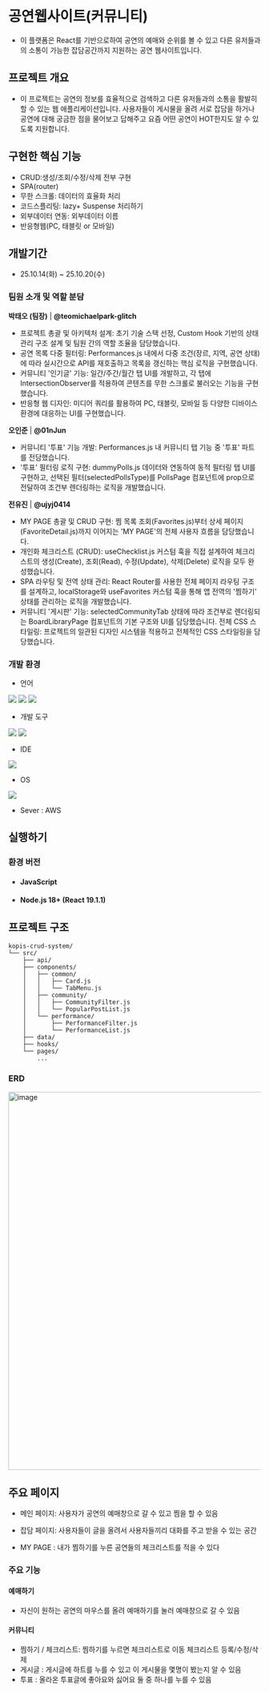 # 공연웹사이트(커뮤니티)
- 이 플랫폼은 React를 기반으로하여 공연의 예매와 순위를 볼 수 있고 다른 유저들과의 소통이 가능한 잡담공간까지 지원하는 공연 웹사이트입니다.


## 프로젝트 개요
- 이 프로젝트는 공연의 정보를 효율적으로 검색하고 다른 유저들과의 소통을 활발히 할 수 있는 웹 애플리케이션입니다. 사용자들이 게시물을 올려 서로 잡담을 하거나 공연에 대해 궁금한 점을 물어보고 답해주고 요즘 어떤 공연이 HOT한지도 알 수 있도록 지원합니다.



## 구현한 핵심 기능

- CRUD:생성/조회/수정/삭제 전부 구현
- SPA(router)
- 무한 스크롤: 데이터의 효율화 처리
- 코드스플리팅: lazy+ Suspense 처리하기
- 외부데이터 연동: 외부데이터 이름
- 반응형웹(PC, 태블릿 or 모바일)
  
 ## 개발기간
- 25.10.14(화) ~ 25.10.20(수)

### 팀원 소개 및 역할 분담
 **박태오 (팀장)** | **@teomichaelpark-glitch**
- 프로젝트 총괄 및 아키텍처 설계: 초기 기술 스택 선정, Custom Hook 기반의 상태 관리 구조 설계 및 팀원 간의 역할 조율을 담당했습니다.
- 공연 목록 다중 필터링: Performances.js 내에서 다중 조건(장르, 지역, 공연 상태)에 따라 실시간으로 API를 재호출하고 목록을 갱신하는 핵심 로직을 구현했습니다.
- 커뮤니티 '인기글' 기능: 일간/주간/월간 탭 UI를 개발하고, 각 탭에 IntersectionObserver를 적용하여 콘텐츠를 무한 스크롤로 불러오는 기능을 구현했습니다.
- 반응형 웹 디자인: 미디어 쿼리를 활용하여 PC, 태블릿, 모바일 등 다양한 디바이스 환경에 대응하는 UI를 구현했습니다.

 **오인준** | **@01nJun**
- 커뮤니티 '투표' 기능 개발: Performances.js 내 커뮤니티 탭 기능 중 '투표' 파트를 전담했습니다.
- '투표' 필터링 로직 구현: dummyPolls.js 데이터와 연동하여 동적 필터링 탭 UI를 구현하고, 선택된 필터(selectedPollsType)를 PollsPage 컴포넌트에 prop으로 전달하여 조건부 렌더링하는 로직을 개발했습니다.

 **전유진** | **@ujyj0414**
- MY PAGE 총괄 및 CRUD 구현: 찜 목록 조회(Favorites.js)부터 상세 페이지(FavoriteDetail.js)까지 이어지는 'MY PAGE'의 전체 사용자 흐름을 담당했습니다.
- 개인화 체크리스트 (CRUD): useChecklist.js 커스텀 훅을 직접 설계하여 체크리스트의 생성(Create), 조회(Read), 수정(Update), 삭제(Delete) 로직을 모두 완성했습니다.
- SPA 라우팅 및 전역 상태 관리: React Router를 사용한 전체 페이지 라우팅 구조를 설계하고, localStorage와 useFavorites 커스텀 훅을 통해 앱 전역의 '찜하기' 상태를 관리하는 로직을 개발했습니다.
- 커뮤니티 '게시판' 기능: selectedCommunityTab 상태에 따라 조건부로 렌더링되는 BoardLibraryPage 컴포넌트의 기본 구조와 UI를 담당했습니다.
전체 CSS 스타일링: 프로젝트의 일관된 디자인 시스템을 적용하고 전체적인 CSS 스타일링을 담당했습니다.

### 개발 환경
- 언어

<img src="https://img.shields.io/badge/JavaScript-F7DF1E?style=for-the-badge&logo=javascript&logoColor=black"/> <img src="https://img.shields.io/badge/HTML5-E34F26?style=for-the-badge&logo=html5&logoColor=white"/> <img src="https://img.shields.io/badge/CSS-1572B6?style=for-the-badge&logo=css3&logoColor=white"/>

- 개발 도구 

<img src="https://img.shields.io/badge/React-61DAFB?style=for-the-badge&logo=react&logoColor=black"/> <img src="https://img.shields.io/badge/Node.js-339933?style=for-the-badge&logo=node.js&logoColor=white"/>

- IDE

<img src="https://img.shields.io/badge/Visual_Studio_Code-007ACC?style=for-the-badge&logo=visual-studio-code&logoColor=white"/>

- OS

<img src="https://img.shields.io/badge/Windows-0078D6?style=for-the-badge&logo=windows&logoColor=white"/>

- Sever : AWS

## 실행하기
### 환경 버전
- #### JavaScript
- #### Node.js 18+ (React 19.1.1)



## 프로젝트 구조
```
kopis-crud-system/
└── src/
    ├── api/
    ├── components/         
    │   ├── common/      
    │   │   ├── Card.js
    │   │   └── TabMenu.js
    │   ├── community/     
    │   │   ├── CommunityFilter.js
    │   │   └── PopularPostList.js
    │   └── performance/   
    │       ├── PerformanceFilter.js
    │       └── PerformanceList.js
    ├── data/
    ├── hooks/            
    └── pages/
        ...
```

### ERD
<img width="736" height="755" alt="image" src="https://github.com/user-attachments/assets/929ccaf0-2abb-4429-98e4-a4c70d335bd2" />



## 주요 페이지
- 메인 페이지: 사용자가 공연의 예매창으로 갈 수 있고 찜을 할 수 있음

- 잡담 페이지: 사용자들이 글을 올려서 사용자들끼리 대화를 주고 받을 수 있는 공간

- MY PAGE : 내가 찜하기를 누른 공연들의 체크리스트를 적을 수 있다
### 주요 기능
#### 예매하기
- 자신이 원하는 공연의 마우스를 올려 예매하기를 눌러 예매창으로 갈 수 있음
#### 커뮤니티
- 찜하기 / 체크리스트: 찜하기를 누르면 체크리스트로 이동 체크리스트 등록/수정/삭제
- 게시글 : 게시글에 하트를 누를 수 있고 이 게시물을 몇명이 봤는지 알 수 있음
- 투표 : 올라온 투표글에 좋아요와 싫어요 둘 중 하나를 누를 수 있음
